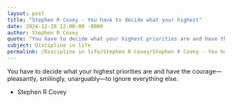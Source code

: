```yaml
---
layout: post
title: "Stephen R Covey - You have to decide what your highest"
date: 2024-12-28 12:00:00 -0000
author: Stephen R Covey
quote: "You have to decide what your highest priorities are and have the courage—pleasantly, smilingly, unarguably—to ignore everything else."
subject: Discipline in life
permalink: /Discipline in life/Stephen R Covey/Stephen R Covey - You have to decide what your highest
---
```


You have to decide what your highest priorities are and have the courage—pleasantly, smilingly, unarguably—to ignore everything else.

- Stephen R Covey
